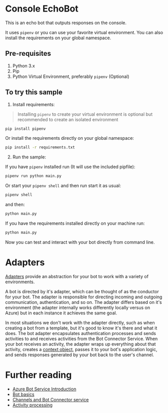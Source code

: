 # Console EchoBot

This is an echo bot that outputs responses on the console.

It uses `pipenv` or you can use your favorite virtual environment. You can also install the requirements on your global namespace.

## Pre-requisites

1. Python 3.x
2. Pip
3. Python Virtual Environment, preferably `pipenv` (Optional)


## To try this sample

1. Install requirements:

> Installing `pipenv` to create your virtual environment is optional but recommended to create an isolated environment

```bash
pip install pipenv
```

Or install the requirements directly on your global namespace:

```bash
pip install -r requirements.txt
```

2. Run the sample:

If you have `pipenv` installed run (It will use the included pipfile):

```bash
pipenv run python main.py
```

Or start your `pipenv shell` and then run start it as usual:

```bash
pipenv shell
```

and then:

```bash
python main.py
```

If you have the requirements installed directly on your machine run:

```Python
python main.py
```

Now you can test and interact with your bot directly from command line.


# Adapters

[Adapters](https://docs.microsoft.com/en-us/azure/bot-service/bot-builder-concept-activity-processing?view=azure-bot-service-4.0#the-bot-adapter) provide an abstraction for your bot to work with a variety of environments.

A bot is directed by it's adapter, which can be thought of as the conductor for your bot. The adapter is responsible for directing incoming and outgoing communication, authentication, and so on. The adapter differs based on it's environment (the adapter internally works differently locally versus on Azure) but in each instance it achieves the same goal.

In most situations we don't work with the adapter directly, such as when creating a bot from a template, but it's good to know it's there and what it does.
The bot adapter encapsulates authentication processes and sends activities to and receives activities from the Bot Connector Service. When your bot receives an activity, the adapter wraps up everything about that activity, creates a [context object](https://docs.microsoft.com/en-us/azure/bot-service/bot-builder-concept-activity-processing?view=azure-bot-service-4.0#turn-context), passes it to your bot's application logic, and sends responses generated by your bot back to the user's channel.


# Further reading

- [Azure Bot Service Introduction](https://docs.microsoft.com/en-us/azure/bot-service/bot-service-overview-introduction?view=azure-bot-service-4.0)
- [Bot basics](https://docs.microsoft.com/en-us/azure/bot-service/bot-builder-basics?view=azure-bot-service-4.0)
- [Channels and Bot Connector service](https://docs.microsoft.com/en-us/azure/bot-service/bot-concepts?view=azure-bot-service-4.0)
- [Activity processing](https://docs.microsoft.com/en-us/azure/bot-service/bot-builder-concept-activity-processing?view=azure-bot-service-4.0)